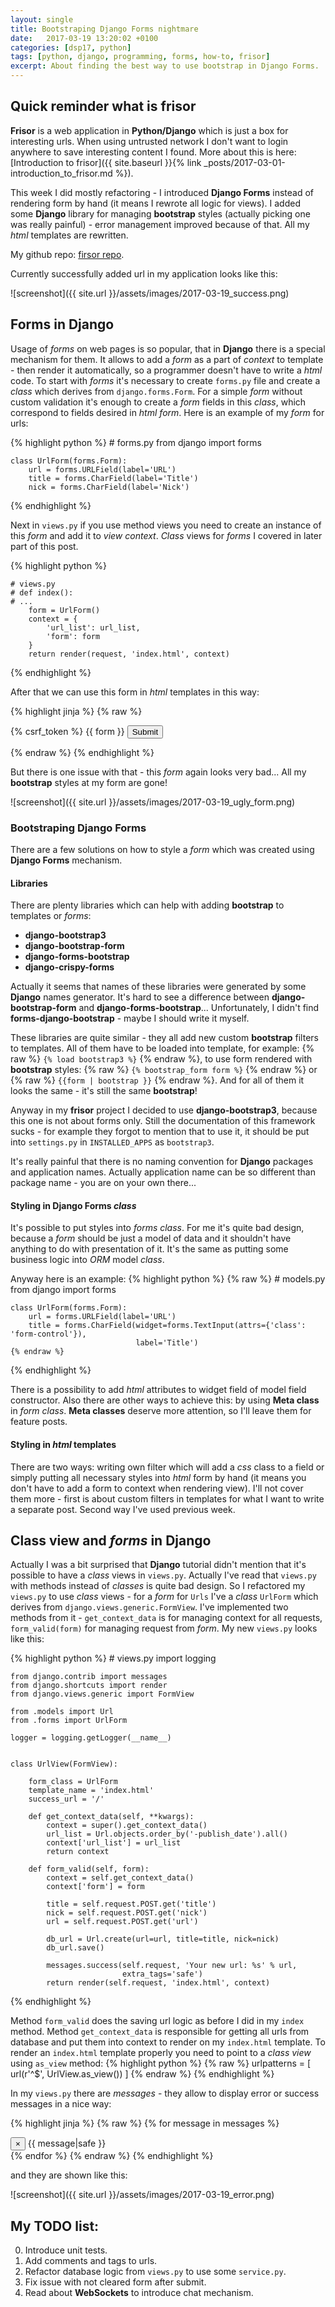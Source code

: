 ```yaml
---
layout: single
title: Bootstraping Django Forms nightmare
date:   2017-03-19 13:20:02 +0100
categories: [dsp17, python]
tags: [python, django, programming, forms, how-to, frisor]
excerpt: About finding the best way to use bootstrap in Django Forms.
---
```


## Quick reminder what is **frisor**

**Frisor** is a web application in **Python/Django** which is just a box for interesting urls. When using untrusted network
I don't want to login anywhere to save interesting content I found. More about this is here:
[Introduction to frisor]({{ site.baseurl }}{% link _posts/2017-03-01-introduction_to_frisor.md %}).

This week I did mostly refactoring - I introduced **Django Forms** instead of rendering form by hand
(it means I rewrote all logic for views).
I added some **Django** library for managing **bootstrap** styles
(actually picking one was really painful) - error management improved because of that.
All my *html* templates are rewritten.

My github repo: [firsor repo](https://github.com/vevurka/frisor).

Currently successfully added url in my application looks like this:

![screenshot]({{ site.url }}/assets/images/2017-03-19_success.png)


## Forms in **Django**

Usage of *forms* on web pages is so popular, that in **Django** there is a special mechanism for them.
It allows to add a *form* as a part of *context* to template - then render it automatically, so
a programmer doesn't have to write a *html* code. To start with *forms* it's necessary to create `forms.py` file and create
a *class* which derives from `django.forms.Form`. For a simple *form* without custom validation
it's enough to create a *form* fields in this *class*, which correspond to fields desired in *html* *form*.
Here is an example of my *form* for urls:

{% highlight python %}
    # forms.py
    from django import forms


    class UrlForm(forms.Form):
        url = forms.URLField(label='URL')
        title = forms.CharField(label='Title')
        nick = forms.CharField(label='Nick')
{% endhighlight %}

Next in `views.py` if you use method views you need to create an instance of this *form* and add it to *view context*.
*Class* views for *forms* I covered in later part of this post.

{% highlight python %}

    # views.py
    # def index():
    # ...
        form = UrlForm()
        context = {
            'url_list': url_list,
            'form': form
        }
        return render(request, 'index.html', context)
{% endhighlight %}

After that we can use this form in *html* templates in this way:

{% highlight jinja %}
{% raw %}
    <form method="post">
        {% csrf_token %}
        {{ form }}
        <input type="submit" value="Submit" />
    </form>
{% endraw %}
{% endhighlight %}

But there is one issue with that - this *form* again looks very bad... All my **bootstrap** styles
at my form are gone!

![screenshot]({{ site.url }}/assets/images/2017-03-19_ugly_form.png)

### Bootstraping **Django Forms**

There are a few solutions on how to style a *form* which was created using **Django Forms** mechanism.

#### Libraries

There are plenty libraries which can help with adding **bootstrap** to templates or *forms*:

* **django-bootstrap3**
* **django-bootstrap-form**
* **django-forms-bootstrap**
* **django-crispy-forms**

Actually it seems that names of these libraries were generated by some **Django** names generator.
It's hard to see a difference between **django-bootstrap-form** and **django-forms-bootstrap**...
Unfortunately, I didn't find **forms-django-bootstrap** - maybe I should write it myself.

These libraries are quite similar - they all add new custom **bootstrap** filters to templates.
All of them have to be loaded into template, for example:
{% raw %} `{% load bootstrap3 %}` {% endraw %}, to use form rendered with **bootstrap** styles:
{% raw %} `{% bootstrap_form form %}` {% endraw %} or
{% raw %} `{{form | bootstrap }}` {% endraw %}.
And for all of them it looks the same - it's still the same **bootstrap**!

Anyway in my **frisor** project I decided to use **django-bootstrap3**, because this one is not
about forms only. Still the documentation of this framework sucks - for example they forgot to mention
that to use it, it should be put into `settings.py` in `INSTALLED_APPS` as `bootstrap3`.

It's really painful that there is no naming convention for **Django** packages and application names.
Actually application name can be so different than package name - you are on your own there...

#### Styling in **Django Forms** *class*

It's possible to put styles into *forms class*. For me it's quite bad design, because
a *form* should be just a model of data and it shouldn't have anything to do with presentation of it.
It's the same as putting some business logic into *ORM* model *class*.

Anyway here is an example:
{% highlight python %}
    {% raw %}
    # models.py
    from django import forms


    class UrlForm(forms.Form):
        url = forms.URLField(label='URL')
        title = forms.CharField(widget=forms.TextInput(attrs={'class': 'form-control'}),
                                label='Title')
    {% endraw %}
{% endhighlight %}

There is a possibility to add *html* attributes to widget field of model field constructor.
Also there are other ways to achieve this: by using **Meta class** in *form class*. **Meta
classes** deserve more attention, so I'll leave them for feature posts.

#### Styling in *html* templates

There are two ways: writing own filter which will add a *css* class to a field or
simply putting all necessary styles into *html* form by hand (it means you don't have to add a form
to context when rendering view). I'll not cover them more - first is about custom filters in
templates for what I want to write a separate post. Second way I've used previous week.


## Class view and *forms* in **Django**

Actually I was a bit surprised that **Django** tutorial didn't mention that it's possible
to have a *class* views in `views.py`. Actually I've read that `views.py` with methods instead
of *classes* is quite bad design. So I refactored my `views.py` to use *class* views - for a *form* for
`Urls` I've a *class* `UrlForm` which derives from `django.views.generic.FormView`. I've implemented
two methods from it - `get_context_data` is for managing context for all requests,
`form_valid(form)` for managing request from *form*. My new `views.py` looks like this:

{% highlight python %}
    # views.py
    import logging

    from django.contrib import messages
    from django.shortcuts import render
    from django.views.generic import FormView

    from .models import Url
    from .forms import UrlForm

    logger = logging.getLogger(__name__)


    class UrlView(FormView):

        form_class = UrlForm
        template_name = 'index.html'
        success_url = '/'

        def get_context_data(self, **kwargs):
            context = super().get_context_data()
            url_list = Url.objects.order_by('-publish_date').all()
            context['url_list'] = url_list
            return context

        def form_valid(self, form):
            context = self.get_context_data()
            context['form'] = form

            title = self.request.POST.get('title')
            nick = self.request.POST.get('nick')
            url = self.request.POST.get('url')

            db_url = Url.create(url=url, title=title, nick=nick)
            db_url.save()

            messages.success(self.request, 'Your new url: %s' % url,
                             extra_tags='safe')
            return render(self.request, 'index.html', context)
{% endhighlight %}

Method `form_valid` does the saving url logic as before I did in my `index` method. Method
`get_context_data` is responsible for getting all urls from database and put them into context to
render on my `index.html` template.
To render an `index.html` template properly you need to point to a *class view* using `as_view` method:
{% highlight python %}
{% raw %}
    urlpatterns = [
        url(r'^$', UrlView.as_view())
        ]
{% endraw %}
{% endhighlight %}

In my `views.py` there are *messages* - they allow to display error or success messages in a
nice way:

{% highlight jinja %}
{% raw %}
    <!-- index.html -->
    {% for message in messages %}
        <div class="{{ message|bootstrap_message_classes }} alert-dismissable">
            <button type="button" class="close" data-dismiss="alert" aria-hidden="true">&#215;</button>
            {{ message|safe }}
        </div>
    {% endfor %}
{% endraw %}
{% endhighlight %}

and they are shown like this:

![screenshot]({{ site.url }}/assets/images/2017-03-19_error.png)

## My TODO list:

0. Introduce unit tests.
1. Add comments and tags to urls.
2. Refactor database logic from `views.py` to use some `service.py`.
3. Fix issue with not cleared form after submit.
4. Read about **WebSockets** to introduce chat mechanism.